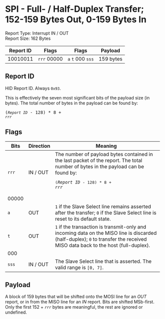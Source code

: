 
# SPI - Full- / Half-Duplex Transfer; 152-159 Bytes Out, 0-159 Bytes In
Report Type: Interrupt IN / OUT<br />
Report Size: 162 Bytes

| Report ID | Flags | Flags | Payload |
|-----------|-------|-------|---------|
| 10010011 | `rrr`&nbsp;00000 | `a`&nbsp;`t`&nbsp;000&nbsp;`sss` | 159 bytes |

## Report ID
HID Report ID.  Always `0x93`.

This is effectively the seven most significant bits of the payload size (in bytes).  The total number of bytes in the payload can be found by: <pre>(*`Report ID`* - 128) * 8 + *`rrr`*</pre>

## Flags
| Bits  | Direction | Meaning |
|-------|-----------|---------|
| `rrr` | IN / OUT  | The number of payload bytes contained in the last packet of the report.  The total number of bytes in the payload can be found by: <pre>(*`Report ID`* - 128) * 8 + *`rrr`*</pre> |
| 00000 |          |                                                                       |
| `a`   | OUT      | `1` if the Slave Select line remains asserted after the transfer; `0` if the Slave Select line is reset to its default state. |
| `t`   | OUT      | `1` if the transaction is transmit-only and incoming data on the MISO line is discarded (half-duplex); `0` to transfer the received MISO data back to the host (full-duplex). |
| 000   |          |                                                                       |
| `sss` | IN / OUT | The Slave Select line that is asserted.  The valid range is `[0, 7]`. |

## Payload
A block of 159 bytes that will be shifted onto the MOSI line for an *OUT* report, or in from the MISO line for an *IN* report.  Bits are shifted MSb-first.  Only the first 152 + *`rrr`* bytes are meaningful, the rest are ignored or undefined.
